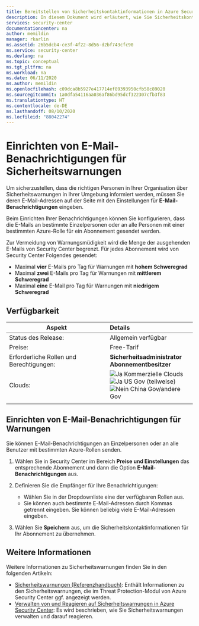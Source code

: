 ```yaml
---
title: Bereitstellen von Sicherheitskontaktinformationen in Azure Security Center | Microsoft Docs
description: In diesem Dokument wird erläutert, wie Sie Sicherheitskontaktinformationen in Azure Security Center bereitstellen.
services: security-center
documentationcenter: na
author: memildin
manager: rkarlin
ms.assetid: 26b5dcb4-ce3f-4f22-8d56-d2bf743cfc90
ms.service: security-center
ms.devlang: na
ms.topic: conceptual
ms.tgt_pltfrm: na
ms.workload: na
ms.date: 06/11/2020
ms.author: memildin
ms.openlocfilehash: c09dca8b5927e417714ef89393950cfb58c89020
ms.sourcegitcommit: 1a0dfa54116aa036af86bd95dcf322307cfb3f83
ms.translationtype: HT
ms.contentlocale: de-DE
ms.lasthandoff: 08/10/2020
ms.locfileid: "88042274"
---
```

# <a name="set-up-email-notifications-for-security-alerts"></a>Einrichten von E-Mail-Benachrichtigungen für Sicherheitswarnungen 

Um sicherzustellen, dass die richtigen Personen in Ihrer Organisation über Sicherheitswarnungen in Ihrer Umgebung informiert werden, müssen Sie deren E-Mail-Adressen auf der Seite mit den Einstellungen für **E-Mail-Benachrichtigungen** eingeben.

Beim Einrichten Ihrer Benachrichtigungen können Sie konfigurieren, dass die E-Mails an bestimmte Einzelpersonen oder an alle Personen mit einer bestimmten Azure-Rolle für ein Abonnement gesendet werden. 

Zur Vermeidung von Warnungsmüdigkeit wird die Menge der ausgehenden E-Mails von Security Center begrenzt. Für jedes Abonnement wird von Security Center Folgendes gesendet:

- Maximal **vier** E-Mails pro Tag für Warnungen mit **hohem Schweregrad**
- Maximal **zwei** E-Mails pro Tag für Warnungen mit **mittlerem Schweregrad**
- Maximal **eine** E-Mail pro Tag für Warnungen mit **niedrigem Schweregrad**

## <a name="availability"></a>Verfügbarkeit

|Aspekt|Details|
|----|:----|
|Status des Release:|Allgemein verfügbar|
|Preise:|Free-Tarif|
|Erforderliche Rollen und Berechtigungen:|**Sicherheitsadministrator**<br>**Abonnementbesitzer** |
|Clouds:|![Ja](./media/icons/yes-icon.png) Kommerzielle Clouds<br>![Ja](./media/icons/yes-icon.png) US Gov (teilweise)<br>![Nein](./media/icons/no-icon.png) China Gov/andere Gov|
|||




## <a name="set-up-email-notifications-for-alerts"></a>Einrichten von E-Mail-Benachrichtigungen für Warnungen <a name="email"></a>

Sie können E-Mail-Benachrichtigungen an Einzelpersonen oder an alle Benutzer mit bestimmten Azure-Rollen senden.

1. Wählen Sie in Security Center im Bereich **Preise und Einstellungen** das entsprechende Abonnement und dann die Option **E-Mail-Benachrichtigungen** aus.

1. Definieren Sie die Empfänger für Ihre Benachrichtigungen:

    - Wählen Sie in der Dropdownliste eine der verfügbaren Rollen aus.
    - Sie können auch bestimmte E-Mail-Adressen durch Kommas getrennt eingeben. Sie können beliebig viele E-Mail-Adressen eingeben.

1. Wählen Sie **Speichern** aus, um die Sicherheitskontaktinformationen für Ihr Abonnement zu übernehmen.


## <a name="see-also"></a>Weitere Informationen
Weitere Informationen zu Sicherheitswarnungen finden Sie in den folgenden Artikeln:

* [Sicherheitswarnungen (Referenzhandbuch)](alerts-reference.md): Enthält Informationen zu den Sicherheitswarnungen, die im Threat Protection-Modul von Azure Security Center ggf. angezeigt werden.
* [Verwalten von und Reagieren auf Sicherheitswarnungen in Azure Security Center](security-center-managing-and-responding-alerts.md): Es wird beschrieben, wie Sie Sicherheitswarnungen verwalten und darauf reagieren.